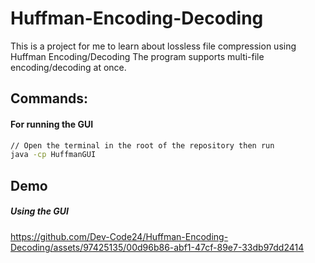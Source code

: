 # Huffman-Encoding-Decoding

This is a project for me to learn about lossless file compression using Huffman Encoding/Decoding
The program supports multi-file encoding/decoding at once.

## Commands:

#### For running the GUI

```sh
// Open the terminal in the root of the repository then run
java -cp HuffmanGUI
```

## Demo

##### Using the GUI

https://github.com/Dev-Code24/Huffman-Encoding-Decoding/assets/97425135/00d96b86-abf1-47cf-89e7-33db97dd2414


